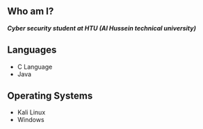 ## Who am I?
***Cyber security student at HTU (Al Hussein technical university)***

## Languages

- C Language
- Java

## Operating Systems

- Kali Linux
- Windows
